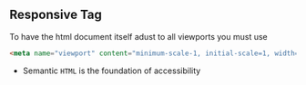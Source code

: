 ## Responsive Tag

To have the html document itself adust to all viewports you must use

```HTML
<meta name="viewport" content="minimum-scale-1, initial-scale=1, width=device-width">
```

- Semantic `HTML` is the foundation of accessibility
